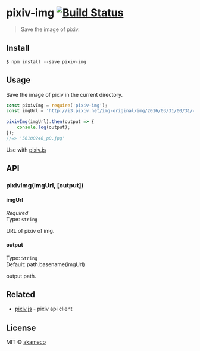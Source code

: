 # pixiv-img [![Build Status](https://travis-ci.org/akameco/pixiv-img.svg?branch=master)](https://travis-ci.org/akameco/pixiv-img)

> Save the image of pixiv.


## Install

```
$ npm install --save pixiv-img
```


## Usage

Save the image of pixiv in the current directory.

```js
const pixivImg = require('pixiv-img');
const imgUrl = 'http://i3.pixiv.net/img-original/img/2016/03/31/00/31/46/56100246_p0.jpg';

pixivImg(imgUrl).then(output => {
	console.log(output);
});
//=> '56100246_p0.jpg'
```

Use with [pixiv.js](https://github.com/akameco/pixiv.js)

## API

### pixivImg(imgUrl, [output])

#### imgUrl

*Required*<br>
Type: `string`

URL of pixiv of img.


#### output

Type: `String`<br>
Default: path.basename(imgUrl)

output path.

## Related

- [pixiv.js](https://github.com/akameco/pixiv.js) - pixiv api client

## License

MIT © [akameco](http://akameco.github.io)
